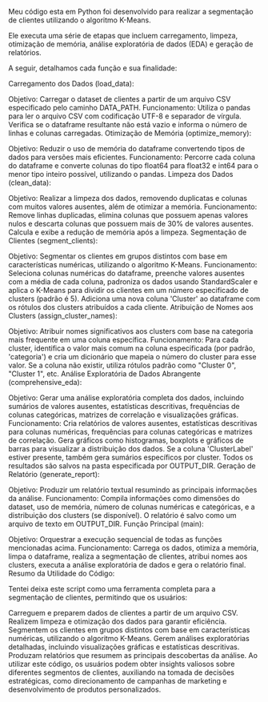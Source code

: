 Meu código esta em  Python foi desenvolvido para realizar a segmentação de clientes utilizando o algoritmo K-Means. 

Ele executa uma série de etapas que incluem carregamento, limpeza, otimização de memória, análise exploratória de dados (EDA) e geração de relatórios.

 A seguir, detalhamos cada função e sua finalidade:

Carregamento dos Dados (load_data):

Objetivo: Carregar o dataset de clientes a partir de um arquivo CSV especificado pelo caminho DATA_PATH.
Funcionamento: Utiliza o pandas para ler o arquivo CSV com codificação UTF-8 e separador de vírgula. Verifica se o dataframe resultante não está vazio e informa o número de linhas e colunas carregadas.
Otimização de Memória (optimize_memory):

Objetivo: Reduzir o uso de memória do dataframe convertendo tipos de dados para versões mais eficientes.
Funcionamento: Percorre cada coluna do dataframe e converte colunas do tipo float64 para float32 e int64 para o menor tipo inteiro possível, utilizando o pandas.
Limpeza dos Dados (clean_data):

Objetivo: Realizar a limpeza dos dados, removendo duplicatas e colunas com muitos valores ausentes, além de otimizar a memória.
Funcionamento: Remove linhas duplicadas, elimina colunas que possuem apenas valores nulos e descarta colunas que possuem mais de 30% de valores ausentes. Calcula e exibe a redução de memória após a limpeza.
Segmentação de Clientes (segment_clients):

Objetivo: Segmentar os clientes em grupos distintos com base em características numéricas, utilizando o algoritmo K-Means.
Funcionamento: Seleciona colunas numéricas do dataframe, preenche valores ausentes com a média de cada coluna, padroniza os dados usando StandardScaler e aplica o K-Means para dividir os clientes em um número especificado de clusters (padrão é 5). Adiciona uma nova coluna 'Cluster' ao dataframe com os rótulos dos clusters atribuídos a cada cliente.
Atribuição de Nomes aos Clusters (assign_cluster_names):

Objetivo: Atribuir nomes significativos aos clusters com base na categoria mais frequente em uma coluna específica.
Funcionamento: Para cada cluster, identifica o valor mais comum na coluna especificada (por padrão, 'categoria') e cria um dicionário que mapeia o número do cluster para esse valor. Se a coluna não existir, utiliza rótulos padrão como "Cluster 0", "Cluster 1", etc.
Análise Exploratória de Dados Abrangente (comprehensive_eda):

Objetivo: Gerar uma análise exploratória completa dos dados, incluindo sumários de valores ausentes, estatísticas descritivas, frequências de colunas categóricas, matrizes de correlação e visualizações gráficas.
Funcionamento: Cria relatórios de valores ausentes, estatísticas descritivas para colunas numéricas, frequências para colunas categóricas e matrizes de correlação. Gera gráficos como histogramas, boxplots e gráficos de barras para visualizar a distribuição dos dados. Se a coluna 'ClusterLabel' estiver presente, também gera sumários específicos por cluster. Todos os resultados são salvos na pasta especificada por OUTPUT_DIR.
Geração de Relatório (generate_report):

Objetivo: Produzir um relatório textual resumindo as principais informações da análise.
Funcionamento: Compila informações como dimensões do dataset, uso de memória, número de colunas numéricas e categóricas, e a distribuição dos clusters (se disponível). O relatório é salvo como um arquivo de texto em OUTPUT_DIR.
Função Principal (main):

Objetivo: Orquestrar a execução sequencial de todas as funções mencionadas acima.
Funcionamento: Carrega os dados, otimiza a memória, limpa o dataframe, realiza a segmentação de clientes, atribui nomes aos clusters, executa a análise exploratória de dados e gera o relatório final.
Resumo da Utilidade do Código:

Tentei deixa este script como uma ferramenta completa para a segmentação de clientes, permitindo que os usuários:

Carreguem e preparem dados de clientes a partir de um arquivo CSV.
Realizem limpeza e otimização dos dados para garantir eficiência.
Segmentem os clientes em grupos distintos com base em características numéricas, utilizando o algoritmo K-Means.
Gerem análises exploratórias detalhadas, incluindo visualizações gráficas e estatísticas descritivas.
Produzam relatórios que resumem as principais descobertas da análise.
Ao utilizar este código, os usuários podem obter insights valiosos sobre diferentes segmentos de clientes, auxiliando na tomada de decisões estratégicas, como direcionamento de campanhas de marketing e desenvolvimento de produtos personalizados.

